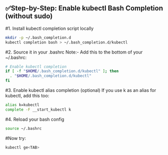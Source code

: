 ## ✅Step-by-Step: Enable kubectl Bash Completion (without sudo)
#1. Install kubectl completion script locally
```bash
mkdir -p ~/.bash_completion.d
kubectl completion bash > ~/.bash_completion.d/kubectl
```
#2. Source it in your .bashrc
Note:- Add this to the bottom of your ~/.bashrc:

```bash
# Enable kubectl completion
if [ -f "$HOME/.bash_completion.d/kubectl" ]; then
  . "$HOME/.bash_completion.d/kubectl"
fi

```
#3. Enable kubectl alias completion (optional)
If you use k as an alias for kubectl, add this too:
```bash
alias k=kubectl
complete -F __start_kubectl k

```
#4. Reload your bash config
```bash
source ~/.bashrc
```

#Now try:
```bash
kubectl ge<TAB>
```
